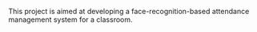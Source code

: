 This project is aimed at developing a face-recognition-based attendance management system for a classroom.
